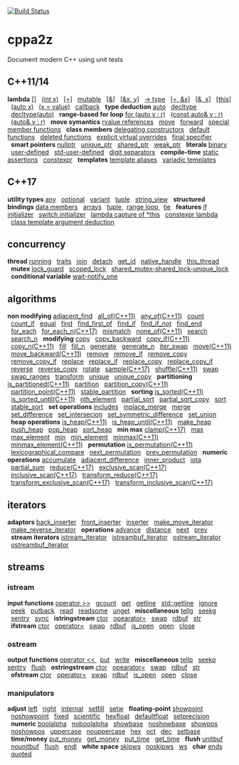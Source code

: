 [![Build Status](https://travis-ci.org/orabaev/cppa2z.svg?branch=master)](https://travis-ci.org/orabaev/cppa2z)  
# cppa2z
Document modern C++ using unit tests   
## C++11/14
**lambda** [[]](./modern_11_14/lambda.t.cpp#L10) &nbsp;&nbsp;[(int x)](./modern_11_14/lambda.t.cpp#L28) &nbsp;&nbsp;[[=]](./modern_11_14/lambda.t.cpp#L39) &nbsp;&nbsp;[mutable](./modern_11_14/lambda.t.cpp#L54) &nbsp;&nbsp;[[&]](./modern_11_14/lambda.t.cpp#L69) &nbsp;&nbsp;[[&x, y]](./modern_11_14/lambda.t.cpp#L85) &nbsp;&nbsp;[-> type](./modern_11_14/lambda.t.cpp#L100) &nbsp;&nbsp;[[=, &x]](./modern_11_14/lambda.t.cpp#L112) &nbsp;&nbsp;[[&, x]](./modern_11_14/lambda.t.cpp#L128) &nbsp;&nbsp;[[this]](./modern_11_14/lambda.t.cpp#L145) &nbsp;&nbsp;[(auto x)](./modern_11_14/lambda.t.cpp#L174) &nbsp;&nbsp;[(x = value)](./modern_11_14/lambda.t.cpp#L199) &nbsp;&nbsp;[callback](./modern_11_14/lambda.t.cpp#L241) &nbsp;&nbsp;**type deduction** [auto](./modern_11_14/type_deduction.t.cpp#L9) &nbsp;&nbsp;[decltype](./modern_11_14/type_deduction.t.cpp#L107) &nbsp;&nbsp;[decltype(auto)](./modern_11_14/type_deduction.t.cpp#L153) &nbsp;&nbsp;**range-based for loop** [for (auto v : r)](./modern_11_14/range_loop.t.cpp#L9) &nbsp;&nbsp;[(const auto& v : r)](./modern_11_14/range_loop.t.cpp#L28) &nbsp;&nbsp;[(auto& v : r)](./modern_11_14/range_loop.t.cpp#L44) &nbsp;&nbsp;**move symantics** [rvalue references](./modern_11_14/move_symantics.t.cpp#L9) &nbsp;&nbsp;[move](./modern_11_14/move_symantics.t.cpp#L58) &nbsp;&nbsp;[forward](./modern_11_14/move_symantics.t.cpp#L108) &nbsp;&nbsp;[special member functions](./modern_11_14/move_symantics.t.cpp#L123) &nbsp;&nbsp;**class members** [delegating constructors](./modern_11_14/class_members.t.cpp#L6) &nbsp;&nbsp;[default functions](./modern_11_14/class_members.t.cpp#L50) &nbsp;&nbsp;[deleted functions](./modern_11_14/class_members.t.cpp#L93) &nbsp;&nbsp;[explicit virtual overrides](./modern_11_14/class_members.t.cpp#L189) &nbsp;&nbsp;[final specifier](./modern_11_14/class_members.t.cpp#L209) &nbsp;&nbsp;**smart pointers** [nullptr](./modern_11_14/smart_pointers.t.cpp#L8) &nbsp;&nbsp;[unique_ptr](./modern_11_14/smart_pointers.t.cpp#L47) &nbsp;&nbsp;[shared_ptr](./modern_11_14/smart_pointers.t.cpp#L198) &nbsp;&nbsp;[weak_ptr](./modern_11_14/smart_pointers.t.cpp#L419) &nbsp;&nbsp;**literals** [binary](./modern_11_14/literals.t.cpp#L6) &nbsp;&nbsp;[user-defined](./modern_11_14/literals.t.cpp#L36) &nbsp;&nbsp;[std-user-defined](./modern_11_14/literals.t.cpp#L48) &nbsp;&nbsp;[digit separators](./modern_11_14/literals.t.cpp#L69) &nbsp;&nbsp;**compile-time** [static assertions](./modern_11_14/compile_time.t.cpp#L10) &nbsp;&nbsp;[constexpr](./modern_11_14/compile_time.t.cpp#L21) &nbsp;&nbsp;**templates** [template aliases](./modern_11_14/templates.t.cpp#L17) &nbsp;&nbsp;[variadic templates](./modern_11_14/templates.t.cpp#L67) &nbsp;&nbsp;  
## C++17
**utility types** [any](./modern_17/utility_types.t.cpp#L11) &nbsp;&nbsp;[optional](./modern_17/utility_types.t.cpp#L46) &nbsp;&nbsp;[variant](./modern_17/utility_types.t.cpp#L100) &nbsp;&nbsp;[tuple](./modern_17/utility_types.t.cpp#L217) &nbsp;&nbsp;[string_view](./modern_17/utility_types.t.cpp#L263) &nbsp;&nbsp;**structured bindings** [data members](./modern_17/structured_bindings.t.cpp#L9) &nbsp;&nbsp;[arrays](./modern_17/structured_bindings.t.cpp#L71) &nbsp;&nbsp;[tuple ](./modern_17/structured_bindings.t.cpp#L95) &nbsp;&nbsp;[range loop ](./modern_17/structured_bindings.t.cpp#L108) &nbsp;&nbsp;[tie](./modern_17/structured_bindings.t.cpp#L150) &nbsp;&nbsp;**features** [if initializer](./modern_17/features_17.t.cpp#L10) &nbsp;&nbsp;[switch initializer](./modern_17/features_17.t.cpp#L34) &nbsp;&nbsp;[lambda capture of *this](./modern_17/features_17.t.cpp#L59) &nbsp;&nbsp;[constexpr lambda](./modern_17/features_17.t.cpp#L80) &nbsp;&nbsp;[class template argument deduction](./modern_17/features_17.t.cpp#L92) &nbsp;&nbsp;  
## concurrency
**thread** [running](./concurrency/thread.t.cpp#L21) &nbsp;&nbsp;[traits](./concurrency/thread.t.cpp#L61) &nbsp;&nbsp;[join](./concurrency/thread.t.cpp#L71) &nbsp;&nbsp;[detach](./concurrency/thread.t.cpp#L90) &nbsp;&nbsp;[get_id](./concurrency/thread.t.cpp#L115) &nbsp;&nbsp;[native_handle](./concurrency/thread.t.cpp#L127) &nbsp;&nbsp;[this_thread](./concurrency/thread.t.cpp#L139) &nbsp;&nbsp;**mutex** [lock_guard](./concurrency/mutex.t.cpp#L9) &nbsp;&nbsp;[scoped_lock](./concurrency/mutex.t.cpp#L29) &nbsp;&nbsp;[shared_mutex-shared_lock-unique_lock](./concurrency/mutex.t.cpp#L55) &nbsp;&nbsp;**conditional variable** [wait-notify_one](./concurrency/conditional_variable.t.cpp#L8) &nbsp;&nbsp;  
## algorithms
**non modifying** [adjacent_find](./algorithms/non_modifying_sequence.t.cpp#L10) &nbsp;&nbsp;[all_of(C++11)](./algorithms/non_modifying_sequence.t.cpp#L48) &nbsp;&nbsp;[any_of(C++11)](./algorithms/non_modifying_sequence.t.cpp#L60) &nbsp;&nbsp;[count](./algorithms/non_modifying_sequence.t.cpp#L72) &nbsp;&nbsp;[count_if](./algorithms/non_modifying_sequence.t.cpp#L82) &nbsp;&nbsp;[equal](./algorithms/non_modifying_sequence.t.cpp#L94) &nbsp;&nbsp;[find](./algorithms/non_modifying_sequence.t.cpp#L144) &nbsp;&nbsp;[find_first_of](./algorithms/non_modifying_sequence.t.cpp#L170) &nbsp;&nbsp;[find_if](./algorithms/non_modifying_sequence.t.cpp#L211) &nbsp;&nbsp;[find_if_not](./algorithms/non_modifying_sequence.t.cpp#L228) &nbsp;&nbsp;[find_end](./algorithms/non_modifying_sequence.t.cpp#L245) &nbsp;&nbsp;[for_each](./algorithms/non_modifying_sequence.t.cpp#L281) &nbsp;&nbsp;[for_each_n(C++17)](./algorithms/non_modifying_sequence.t.cpp#L307) &nbsp;&nbsp;[mismatch](./algorithms/non_modifying_sequence.t.cpp#L333) &nbsp;&nbsp;[none_of(C++11)](./algorithms/non_modifying_sequence.t.cpp#L379) &nbsp;&nbsp;[search](./algorithms/non_modifying_sequence.t.cpp#L391) &nbsp;&nbsp;[search_n](./algorithms/non_modifying_sequence.t.cpp#L432) &nbsp;&nbsp;**modifying** [copy](./algorithms/modifying_sequence.t.cpp#L10) &nbsp;&nbsp;[copy_backward](./algorithms/modifying_sequence.t.cpp#L61) &nbsp;&nbsp;[copy_if(C++11)](./algorithms/modifying_sequence.t.cpp#L74) &nbsp;&nbsp;[copy_n(C++11)](./algorithms/modifying_sequence.t.cpp#L90) &nbsp;&nbsp;[fill](./algorithms/modifying_sequence.t.cpp#L103) &nbsp;&nbsp;[fill_n](./algorithms/modifying_sequence.t.cpp#L116) &nbsp;&nbsp;[generate](./algorithms/modifying_sequence.t.cpp#L131) &nbsp;&nbsp;[generate_n](./algorithms/modifying_sequence.t.cpp#L147) &nbsp;&nbsp;[iter_swap](./algorithms/modifying_sequence.t.cpp#L163) &nbsp;&nbsp;[move(C++11)](./algorithms/modifying_sequence.t.cpp#L187) &nbsp;&nbsp;[move_backward(C++11)](./algorithms/modifying_sequence.t.cpp#L203) &nbsp;&nbsp;[remove](./algorithms/modifying_sequence.t.cpp#L218) &nbsp;&nbsp;[remove_if](./algorithms/modifying_sequence.t.cpp#L232) &nbsp;&nbsp;[remove_copy](./algorithms/modifying_sequence.t.cpp#L248) &nbsp;&nbsp;[remove_copy_if](./algorithms/modifying_sequence.t.cpp#L262) &nbsp;&nbsp;[replace](./algorithms/modifying_sequence.t.cpp#L278) &nbsp;&nbsp;[replace_if](./algorithms/modifying_sequence.t.cpp#L291) &nbsp;&nbsp;[replace_copy](./algorithms/modifying_sequence.t.cpp#L307) &nbsp;&nbsp;[replace_copy_if](./algorithms/modifying_sequence.t.cpp#L330) &nbsp;&nbsp;[reverse](./algorithms/modifying_sequence.t.cpp#L353) &nbsp;&nbsp;[reverse_copy](./algorithms/modifying_sequence.t.cpp#L366) &nbsp;&nbsp;[rotate](./algorithms/modifying_sequence.t.cpp#L380) &nbsp;&nbsp;[sample(C++17)](./algorithms/modifying_sequence.t.cpp#L422) &nbsp;&nbsp;[shuffle(C++11)](./algorithms/modifying_sequence.t.cpp#L440) &nbsp;&nbsp;[swap](./algorithms/modifying_sequence.t.cpp#L457) &nbsp;&nbsp;[swap_ranges](./algorithms/modifying_sequence.t.cpp#L481) &nbsp;&nbsp;[transform](./algorithms/modifying_sequence.t.cpp#L498) &nbsp;&nbsp;[unique](./algorithms/modifying_sequence.t.cpp#L539) &nbsp;&nbsp;[unique_copy](./algorithms/modifying_sequence.t.cpp#L567) &nbsp;&nbsp;**partitioning** [is_partitioned(C++11)](./algorithms/partitioning.t.cpp#L6) &nbsp;&nbsp;[partition](./algorithms/partitioning.t.cpp#L26) &nbsp;&nbsp;[partition_copy(C++11)](./algorithms/partitioning.t.cpp#L63) &nbsp;&nbsp;[partition_point(C++11)](./algorithms/partitioning.t.cpp#L89) &nbsp;&nbsp;[stable_partition](./algorithms/partitioning.t.cpp#L116) &nbsp;&nbsp;**sorting** [is_sorted(C++11)](./algorithms/sorting.t.cpp#L8) &nbsp;&nbsp;[is_sorted_until(C++11)](./algorithms/sorting.t.cpp#L30) &nbsp;&nbsp;[nth_element](./algorithms/sorting.t.cpp#L70) &nbsp;&nbsp;[partial_sort](./algorithms/sorting.t.cpp#L108) &nbsp;&nbsp;[partial_sort_copy](./algorithms/sorting.t.cpp#L134) &nbsp;&nbsp;[sort](./algorithms/sorting.t.cpp#L169) &nbsp;&nbsp;[stable_sort](./algorithms/sorting.t.cpp#L201) &nbsp;&nbsp;**set operations** [includes](./algorithms/set_operations.t.cpp#L7) &nbsp;&nbsp;[inplace_merge](./algorithms/set_operations.t.cpp#L40) &nbsp;&nbsp;[merge](./algorithms/set_operations.t.cpp#L75) &nbsp;&nbsp;[set_difference](./algorithms/set_operations.t.cpp#L114) &nbsp;&nbsp;[set_intersecion](./algorithms/set_operations.t.cpp#L154) &nbsp;&nbsp;[set_symmetric_difference](./algorithms/set_operations.t.cpp#L194) &nbsp;&nbsp;[set_union](./algorithms/set_operations.t.cpp#L235) &nbsp;&nbsp;**heap operations** [is_heap(C++11)](./algorithms/heap.t.cpp#L8) &nbsp;&nbsp;[is_heap_until(C++11)](./algorithms/heap.t.cpp#L52) &nbsp;&nbsp;[make_heap](./algorithms/heap.t.cpp#L132) &nbsp;&nbsp;[push_heap](./algorithms/heap.t.cpp#L152) &nbsp;&nbsp;[pop_heap](./algorithms/heap.t.cpp#L180) &nbsp;&nbsp;[sort_heap](./algorithms/heap.t.cpp#L221) &nbsp;&nbsp;**min max** [clamp(C++17)](./algorithms/min_max.t.cpp#L8) &nbsp;&nbsp;[max](./algorithms/min_max.t.cpp#L32) &nbsp;&nbsp;[max_element](./algorithms/min_max.t.cpp#L76) &nbsp;&nbsp;[min](./algorithms/min_max.t.cpp#L98) &nbsp;&nbsp;[min_element](./algorithms/min_max.t.cpp#L143) &nbsp;&nbsp;[minmax(C++11)](./algorithms/min_max.t.cpp#L165) &nbsp;&nbsp;[minmax_element(C++11)](./algorithms/min_max.t.cpp#L215) &nbsp;&nbsp;**permutation** [is_permutation(C++11)](./algorithms/permutation.t.cpp#L8) &nbsp;&nbsp;[lexicographical_compare](./algorithms/permutation.t.cpp#L71) &nbsp;&nbsp;[next_permutation](./algorithms/permutation.t.cpp#L134) &nbsp;&nbsp;[prev_permutation](./algorithms/permutation.t.cpp#L197) &nbsp;&nbsp;**numeric operations** [accumulate](./algorithms/numeric_operations.t.cpp#L9) &nbsp;&nbsp;[adjacent_difference](./algorithms/numeric_operations.t.cpp#L42) &nbsp;&nbsp;[inner_product](./algorithms/numeric_operations.t.cpp#L69) &nbsp;&nbsp;[iota](./algorithms/numeric_operations.t.cpp#L112) &nbsp;&nbsp;[partial_sum](./algorithms/numeric_operations.t.cpp#L127) &nbsp;&nbsp;[reduce(C++17)](./algorithms/numeric_operations.t.cpp#L155) &nbsp;&nbsp;[exclusive_scan(C++17)](./algorithms/numeric_operations.t.cpp#L185) &nbsp;&nbsp;[inclusive_scan(C++17)](./algorithms/numeric_operations.t.cpp#L224) &nbsp;&nbsp;[transform_reduce(C++17)](./algorithms/numeric_operations.t.cpp#L257) &nbsp;&nbsp;[transform_exclusive_scan(C++17)](./algorithms/numeric_operations.t.cpp#L279) &nbsp;&nbsp;[transform_inclusive_scan(C++17)](./algorithms/numeric_operations.t.cpp#L304) &nbsp;&nbsp;  
## iterators
**adaptors** [back_inserter](./iterators/iterator_adaptors.t.cpp#L18) &nbsp;&nbsp;[front_inserter](./iterators/iterator_adaptors.t.cpp#L47) &nbsp;&nbsp;[inserter](./iterators/iterator_adaptors.t.cpp#L76) &nbsp;&nbsp;[make_move_iterator](./iterators/iterator_adaptors.t.cpp#L117) &nbsp;&nbsp;[make_reverse_iterator](./iterators/iterator_adaptors.t.cpp#L136) &nbsp;&nbsp;**operations** [advance](./iterators/iterator_operations.t.cpp#L12) &nbsp;&nbsp;[distance](./iterators/iterator_operations.t.cpp#L34) &nbsp;&nbsp;[next](./iterators/iterator_operations.t.cpp#L65) &nbsp;&nbsp;[prev](./iterators/iterator_operations.t.cpp#L93) &nbsp;&nbsp;**stream iterators** [istream_iterator](./iterators/stream_iterators.t.cpp#L15) &nbsp;&nbsp;[istreambuf_iterator](./iterators/stream_iterators.t.cpp#L46) &nbsp;&nbsp;[ostream_iterator](./iterators/stream_iterators.t.cpp#L64) &nbsp;&nbsp;[ostreambuf_iterator](./iterators/stream_iterators.t.cpp#L82) &nbsp;&nbsp;  
## streams
### istream
**input functions** [operator >>](./streams/istream_input.t.cpp#L8) &nbsp;&nbsp;[gcount](./streams/istream_input.t.cpp#L61) &nbsp;&nbsp;[get](./streams/istream_input.t.cpp#L133) &nbsp;&nbsp;[getline](./streams/istream_input.t.cpp#L246) &nbsp;&nbsp;[std::getline](./streams/istream_input.t.cpp#L304) &nbsp;&nbsp;[ignore](./streams/istream_input.t.cpp#L358) &nbsp;&nbsp;[peek](./streams/istream_input.t.cpp#L396) &nbsp;&nbsp;[putback](./streams/istream_input.t.cpp#L418) &nbsp;&nbsp;[read](./streams/istream_input.t.cpp#L454) &nbsp;&nbsp;[readsome](./streams/istream_input.t.cpp#L509) &nbsp;&nbsp;[unget](./streams/istream_input.t.cpp#L552) &nbsp;&nbsp;**miscellaneous** [tellg](./streams/istream_misc.t.cpp#L9) &nbsp;&nbsp;[seekg](./streams/istream_misc.t.cpp#L44) &nbsp;&nbsp;[sentry](./streams/istream_misc.t.cpp#L126) &nbsp;&nbsp;[sync](./streams/istream_misc.t.cpp#L143) &nbsp;&nbsp;**istringstream** [ctor](./streams/istringstream.t.cpp#L6) &nbsp;&nbsp;[opearator=](./streams/istringstream.t.cpp#L21) &nbsp;&nbsp;[swap](./streams/istringstream.t.cpp#L34) &nbsp;&nbsp;[rdbuf](./streams/istringstream.t.cpp#L58) &nbsp;&nbsp;[str](./streams/istringstream.t.cpp#L68) &nbsp;&nbsp;**ifstream** [ctor](./streams/ifstream.t.cpp#L7) &nbsp;&nbsp;[operator=](./streams/ifstream.t.cpp#L66) &nbsp;&nbsp;[swap](./streams/ifstream.t.cpp#L85) &nbsp;&nbsp;[rdbuf](./streams/ifstream.t.cpp#L120) &nbsp;&nbsp;[is_open](./streams/ifstream.t.cpp#L130) &nbsp;&nbsp;[open](./streams/ifstream.t.cpp#L156) &nbsp;&nbsp;[close](./streams/ifstream.t.cpp#L187) &nbsp;&nbsp;  
### ostream
**output functions** [operator << ](./streams/ostream_output.t.cpp#L8) &nbsp;&nbsp;[put](./streams/ostream_output.t.cpp#L64) &nbsp;&nbsp;[write](./streams/ostream_output.t.cpp#L87) &nbsp;&nbsp;**miscellaneous** [tellp](./streams/ostream_misc.t.cpp#L7) &nbsp;&nbsp;[seekp](./streams/ostream_misc.t.cpp#L27) &nbsp;&nbsp;[ sentry](./streams/ostream_misc.t.cpp#L102) &nbsp;&nbsp;[flush](./streams/ostream_misc.t.cpp#L117) &nbsp;&nbsp;**ostringstream** [ctor](./streams/ostringstream.t.cpp#L6) &nbsp;&nbsp;[opearator=](./streams/ostringstream.t.cpp#L61) &nbsp;&nbsp;[swap](./streams/ostringstream.t.cpp#L74) &nbsp;&nbsp;[rdbuf](./streams/ostringstream.t.cpp#L98) &nbsp;&nbsp;[str](./streams/ostringstream.t.cpp#L108) &nbsp;&nbsp;**ofstream** [ctor](./streams/ofstream.t.cpp#L7) &nbsp;&nbsp;[operator=](./streams/ofstream.t.cpp#L114) &nbsp;&nbsp;[swap](./streams/ofstream.t.cpp#L130) &nbsp;&nbsp;[rdbuf](./streams/ofstream.t.cpp#L161) &nbsp;&nbsp;[is_open](./streams/ofstream.t.cpp#L171) &nbsp;&nbsp;[open](./streams/ofstream.t.cpp#L194) &nbsp;&nbsp;[close](./streams/ofstream.t.cpp#L223) &nbsp;&nbsp;  
### manipulators
**adjust** [left](./streams/adjust_manipulators.t.cpp#L6) &nbsp;&nbsp;[right](./streams/adjust_manipulators.t.cpp#L34) &nbsp;&nbsp;[internal](./streams/adjust_manipulators.t.cpp#L62) &nbsp;&nbsp;[setfill](./streams/adjust_manipulators.t.cpp#L96) &nbsp;&nbsp;[setw](./streams/adjust_manipulators.t.cpp#L111) &nbsp;&nbsp;**floating-point** [showpoint](./streams/float_manipulators.t.cpp#L10) &nbsp;&nbsp;[noshowpoint](./streams/float_manipulators.t.cpp#L30) &nbsp;&nbsp;[fixed](./streams/float_manipulators.t.cpp#L50) &nbsp;&nbsp;[scientific](./streams/float_manipulators.t.cpp#L62) &nbsp;&nbsp;[hexfloat](./streams/float_manipulators.t.cpp#L74) &nbsp;&nbsp;[defaultfloat](./streams/float_manipulators.t.cpp#L86) &nbsp;&nbsp;[setprecision](./streams/float_manipulators.t.cpp#L98) &nbsp;&nbsp;**numeric** [boolalpha](./streams/numeric_manipulators.t.cpp#L6) &nbsp;&nbsp;[noboolalpha](./streams/numeric_manipulators.t.cpp#L39) &nbsp;&nbsp;[showbase](./streams/numeric_manipulators.t.cpp#L72) &nbsp;&nbsp;[noshowbase](./streams/numeric_manipulators.t.cpp#L122) &nbsp;&nbsp;[showpos](./streams/numeric_manipulators.t.cpp#L172) &nbsp;&nbsp;[noshowpos](./streams/numeric_manipulators.t.cpp#L192) &nbsp;&nbsp;[uppercase](./streams/numeric_manipulators.t.cpp#L212) &nbsp;&nbsp;[nouppercase](./streams/numeric_manipulators.t.cpp#L232) &nbsp;&nbsp;[hex](./streams/numeric_manipulators.t.cpp#L252) &nbsp;&nbsp;[oct](./streams/numeric_manipulators.t.cpp#L284) &nbsp;&nbsp;[dec](./streams/numeric_manipulators.t.cpp#L316) &nbsp;&nbsp;[setbase](./streams/numeric_manipulators.t.cpp#L336) &nbsp;&nbsp;**time/money** [put_money](./streams/time_money_manipulators.t.cpp#L6) &nbsp;&nbsp;[get_money](./streams/time_money_manipulators.t.cpp#L39) &nbsp;&nbsp;[put_time](./streams/time_money_manipulators.t.cpp#L65) &nbsp;&nbsp;[get_time](./streams/time_money_manipulators.t.cpp#L127) &nbsp;&nbsp;**flush** [unitbuf](./streams/flush_manipulators.t.cpp#L7) &nbsp;&nbsp;[nounitbuf](./streams/flush_manipulators.t.cpp#L26) &nbsp;&nbsp;[flush](./streams/flush_manipulators.t.cpp#L44) &nbsp;&nbsp;[endl](./streams/flush_manipulators.t.cpp#L69) &nbsp;&nbsp;**white space** [skipws](./streams/ws_manipulators.t.cpp#L6) &nbsp;&nbsp;[noskipws](./streams/ws_manipulators.t.cpp#L22) &nbsp;&nbsp;[ws](./streams/ws_manipulators.t.cpp#L38) &nbsp;&nbsp;**char** [ends](./streams/char_manipulators.t.cpp#L7) &nbsp;&nbsp;[quoted](./streams/char_manipulators.t.cpp#L22) &nbsp;&nbsp;  
